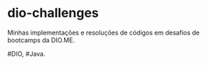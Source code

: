 # dio-challenges

Minhas implementações e resoluções de códigos em desafios de bootcamps da DIO.ME.

#DIO, #Java.
